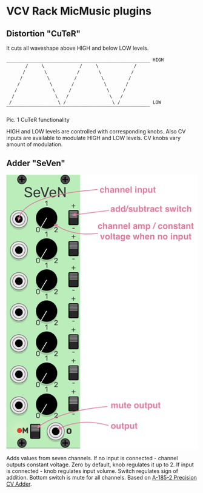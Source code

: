 
# VCV Rack MicMusic plugins

## Distortion "CuTeR"
It cuts all waveshape above HIGH and below LOW levels.

```
_____________________________________________________ HIGH
       /     \             /     \             /   
      /       \           /       \           /    
     /         \         /         \         /     
    /           \       /           \       /      
   /             \     /             \     /       
  /               \   /               \   /        
 /                 \ /                 \ /            LOW
‾‾‾‾‾‾‾‾‾‾‾‾‾‾‾‾‾‾‾‾‾‾‾‾‾‾‾‾‾‾‾‾‾‾‾‾‾‾‾‾‾‾‾‾‾‾‾‾‾‾‾‾‾   
```
Pic. 1 CuTeR functionality

HIGH and LOW levels are controlled with corresponding knobs.
Also CV inputs are available to modulate HIGH and LOW levels.
CV knobs vary amount of modulation.

## Adder "SeVen"
![](https://github.com/very-cool-name/MicMusic-VCV/blob/adder_seven/doc/seven_layout.png)

Adds values from seven channels.
If no input is connected - channel outputs constant voltage. Zero by default, knob regulates it up to 2.
If input is connected - knob regulates input volume. Switch regulates sign of addition.
Bottom switch is mute for all channels.
Based on [A-185-2 Precision CV Adder](http://www.doepfer.de/a1852.htm).
